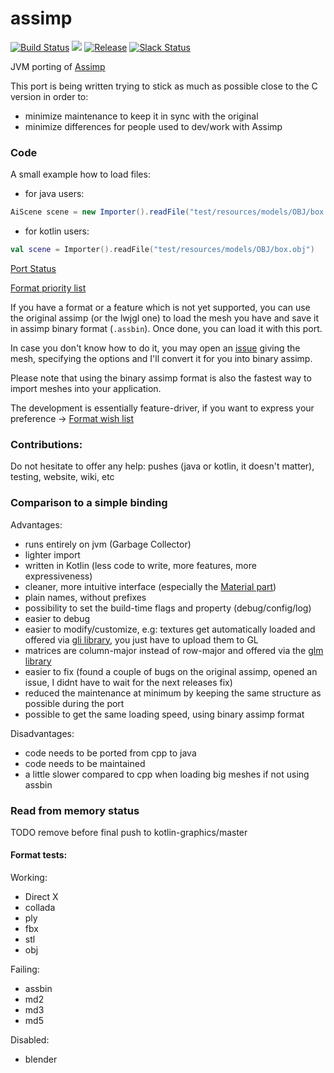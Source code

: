 # assimp

[![Build Status](https://travis-ci.org/kotlin-graphics/assimp.svg?branch=master)](https://travis-ci.org/kotlin-graphics/assimp) 
![](https://reposs.herokuapp.com/?path=kotlin-graphics/assimp&color=yellow) 
[![Release](https://jitpack.io/v/kotlin-graphics/assimp.svg)](https://jitpack.io/#kotlin-graphics/assimp) 
[![Slack Status](http://slack.kotlinlang.org/badge.svg)](http://slack.kotlinlang.org/)

JVM porting of [Assimp](https://github.com/assimp/assimp)

This port is being written trying to stick as much as possible close to the C version in order to:

- minimize maintenance to keep it in sync with the original
- minimize differences for people used to dev/work with Assimp

### Code ###
A small example how to load files:
- for java users:
```java
AiScene scene = new Importer().readFile("test/resources/models/OBJ/box.obj");
```
- for kotlin users:
```kotlin
val scene = Importer().readFile("test/resources/models/OBJ/box.obj")
```

[Port Status](https://github.com/java-graphics/assimp/wiki/Status)

[Format priority list](https://github.com/java-graphics/assimp/wiki/Priority-list-of-file-formats)

If you have a format or a feature which is not yet supported, you can use the original assimp (or the lwjgl one) to load the mesh you have and save it in assimp binary format (`.assbin`). Once done, you can load it with this port. 

In case you don't know how to do it, you may open an [issue](https://github.com/kotlin-graphics/assimp/issues) giving the mesh, specifying the options and I'll convert it for you into binary assimp.

Please note that using the binary assimp format is also the fastest way to import meshes into your application.

The development is essentially feature-driver, if you want to express your preference -> [Format wish list](https://github.com/java-graphics/assimp/wiki/wish-list)

### Contributions:

Do not hesitate to offer any help: pushes (java or kotlin, it doesn't matter), testing, website, wiki, etc

### Comparison to a simple binding

Advantages:

- runs entirely on jvm (Garbage Collector)
- lighter import
- written in Kotlin (less code to write, more features, more expressiveness)
- cleaner, more intuitive interface (especially the [Material part](https://github.com/kotlin-graphics/assimp/blob/master/src/main/kotlin/assimp/material.kt#L385-L413))
- plain names, without prefixes
- possibility to set the build-time flags and property (debug/config/log)
- easier to debug
- easier to modify/customize, e.g: textures get automatically loaded and offered via [gli library](https://github.com/kotlin-graphics/glm), you just have to upload them to GL
- matrices are column-major instead of row-major and offered via the [glm library](https://github.com/kotlin-graphics/glm)
- easier to fix (found a couple of bugs on the original assimp, opened an issue, I didnt have to wait for the next releases fix)
- reduced the maintenance at minimum by keeping the same structure as possible during the port
- possible to get the same loading speed, using binary assimp format

Disadvantages:
- code needs to be ported from cpp to java
- code needs to be maintained
- a little slower compared to cpp when loading big meshes if not using assbin

### Read from memory status

TODO remove before final push to kotlin-graphics/master

#### Format tests:

Working:

- Direct X
- collada
- ply
- fbx
- stl
- obj

Failing:

- assbin
- md2
- md3
- md5

Disabled:

- blender